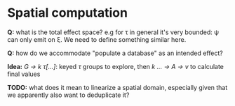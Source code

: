 # Spatial computation
**Q:** what is the total effect space? e.g for τ in general it's very bounded: ψ can only emit on ξ. We need to define something similar here.

**Q:** how do we accommodate "populate a database" as an intended effect?

**Idea:** _G → k τ[...]_: keyed _τ_ groups to explore, then _k ... → A → v_ to calculate final values

**TODO:** what does it mean to linearize a spatial domain, especially given that we apparently also want to deduplicate it?
